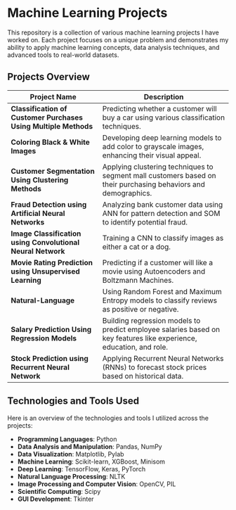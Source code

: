 # Machine Learning Projects

This repository is a collection of various machine learning projects I have worked on. Each project focuses on a unique problem and demonstrates my ability to apply machine learning concepts, data analysis techniques, and advanced tools to real-world datasets. 

## Projects Overview

| Project Name                     | Description                                                                 |
|----------------------------------|-----------------------------------------------------------------------------|
| **Classification of Customer Purchases Using Multiple Methods**  | Predicting whether a customer will buy a car using various classification techniques.  | 
| **Coloring Black & White Images** | Developing deep learning models to add color to grayscale images, enhancing their visual appeal. |
| **Customer Segmentation Using Clustering Methods** | Applying clustering techniques to segment mall customers based on their purchasing behaviors and demographics. |
| **Fraud Detection using Artificial Neural Networks**  | Analyzing bank customer data using ANN for pattern detection and SOM to identify potential fraud. |
| **Image Classification using Convolutional Neural Network**  |  Training a CNN to classify images as either a cat or a dog. |
| **Movie Rating Prediction using Unsupervised Learning**  | Predicting if a customer will like a movie using Autoencoders and Boltzmann Machines. |
| **Natural-Language**  | Using Random Forest and Maximum Entropy models to classify reviews as positive or negative. |
| **Salary Prediction Using Regression Models** | Building regression models to predict employee salaries based on key features like experience, education, and role. |
| **Stock Prediction using Recurrent Neural Network**  | Applying Recurrent Neural Networks (RNNs) to forecast stock prices based on historical data. |

## Technologies and Tools Used

Here is an overview of the technologies and tools I utilized across the projects:

- **Programming Languages**: Python  
- **Data Analysis and Manipulation**: Pandas, NumPy  
- **Data Visualization**: Matplotlib, Pylab  
- **Machine Learning**: Scikit-learn, XGBoost, Minisom  
- **Deep Learning**: TensorFlow, Keras, PyTorch  
- **Natural Language Processing**: NLTK  
- **Image Processing and Computer Vision**: OpenCV, PIL  
- **Scientific Computing**: Scipy  
- **GUI Development**: Tkinter 
